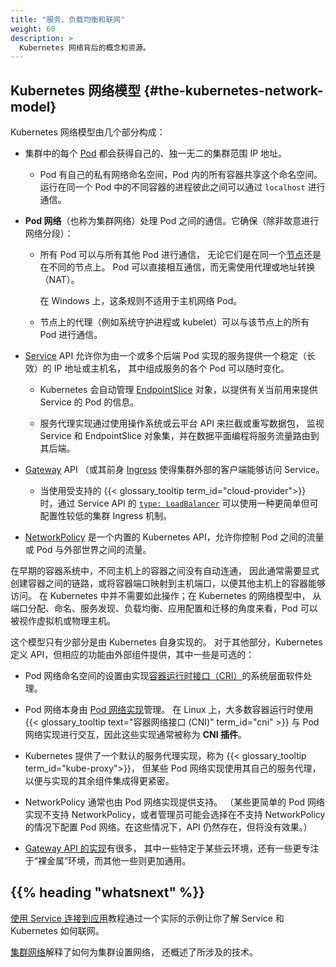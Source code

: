 ```yaml
---
title: "服务、负载均衡和联网"
weight: 60
description: >
  Kubernetes 网络背后的概念和资源。
---
```

<!--
title: "Services, Load Balancing, and Networking"
weight: 60
description: >
  Concepts and resources behind networking in Kubernetes.
-->

<!--
## The Kubernetes network model

The Kubernetes network model is built out of several pieces:

* Each [pod](/docs/concepts/workloads/pods/) in a cluster gets its
  own unique cluster-wide IP address.

  * A pod has its own private network namespace which is shared by
    all of the containers within the pod. Processes running in
    different containers in the same pod can communicate with each
    other over `localhost`.
-->
## Kubernetes 网络模型   {#the-kubernetes-network-model}

Kubernetes 网络模型由几个部分构成：

* 集群中的每个 [Pod](/zh-cn/docs/concepts/workloads/pods/)
  都会获得自己的、独一无二的集群范围 IP 地址。

  * Pod 有自己的私有网络命名空间，Pod 内的所有容器共享这个命名空间。
    运行在同一个 Pod 中的不同容器的进程彼此之间可以通过 `localhost` 进行通信。

<!--
* The _pod network_ (also called a cluster network) handles communication
  between pods. It ensures that (barring intentional network segmentation):

  * All pods can communicate with all other pods, whether they are
    on the same [node](/docs/concepts/architecture/nodes/) or on
    different nodes. Pods can communicate with each other
    directly, without the use of proxies or address translation (NAT).

    On Windows, this rule does not apply to host-network pods.

  * Agents on a node (such as system daemons, or kubelet) can
    communicate with all pods on that node.
-->
* **Pod 网络**（也称为集群网络）处理 Pod 之间的通信。它确保（除非故意进行网络分段）：

  * 所有 Pod 可以与所有其他 Pod 进行通信，
    无论它们是在同一个[节点](/zh-cn/docs/concepts/architecture/nodes/)还是在不同的节点上。
    Pod 可以直接相互通信，而无需使用代理或地址转换（NAT）。

    在 Windows 上，这条规则不适用于主机网络 Pod。

  * 节点上的代理（例如系统守护进程或 kubelet）可以与该节点上的所有 Pod 进行通信。

<!--
* The [Service](/docs/concepts/services-networking/service/) API
  lets you provide a stable (long lived) IP address or hostname for a service implemented
  by one or more backend pods, where the individual pods making up
  the service can change over time.

  * Kubernetes automatically manages
    [EndpointSlice](/docs/concepts/services-networking/endpoint-slices/)
    objects to provide information about the pods currently backing a Service.

  * A service proxy implementation monitors the set of Service and
    EndpointSlice objects, and programs the data plane to route
    service traffic to its backends, by using operating system or
    cloud provider APIs to intercept or rewrite packets.
-->
* [Service](/zh-cn/docs/concepts/services-networking/service/) API
  允许你为由一个或多个后端 Pod 实现的服务提供一个稳定（长效）的 IP 地址或主机名，
  其中组成服务的各个 Pod 可以随时变化。

  * Kubernetes 会自动管理
    [EndpointSlice](/zh-cn/docs/concepts/services-networking/endpoint-slices/)
    对象，以提供有关当前用来提供 Service 的 Pod 的信息。

  * 服务代理实现通过使用操作系统或云平台 API 来拦截或重写数据包，
    监视 Service 和 EndpointSlice 对象集，并在数据平面编程将服务流量路由到其后端。

<!--
* The [Gateway](/docs/concepts/services-networking/gateway/) API
  (or its predecessor, [Ingress](/docs/concepts/services-networking/ingress/))
  allows you to make Services accessible to clients that are outside the cluster.

  * A simpler, but less-configurable, mechanism for cluster
    ingress is available via the Service API's
    [`type: LoadBalancer`](/docs/concepts/services-networking/service/#loadbalancer),
    when using a supported {{< glossary_tooltip term_id="cloud-provider">}}.

* [NetworkPolicy](/docs/concepts/services-networking/network-policies) is a built-in
  Kubernetes API that allows you to control traffic between pods, or between pods and
  the outside world.
-->
* [Gateway](/zh-cn/docs/concepts/services-networking/gateway/) API
  （或其前身 [Ingress](/zh-cn/docs/concepts/services-networking/ingress/)
  使得集群外部的客户端能够访问 Service。

  * 当使用受支持的 {{< glossary_tooltip term_id="cloud-provider">}} 时，通过 Service API 的
    [`type: LoadBalancer`](/zh-cn/docs/concepts/services-networking/service/#loadbalancer)
    可以使用一种更简单但可配置性较低的集群 Ingress 机制。

* [NetworkPolicy](/zh-cn/docs/concepts/services-networking/network-policies)
  是一个内置的 Kubernetes API，允许你控制 Pod 之间的流量或 Pod 与外部世界之间的流量。

<!--
In older container systems, there was no automatic connectivity
between containers on different hosts, and so it was often necessary
to explicitly create links between containers, or to map container
ports to host ports to make them reachable by containers on other
hosts. This is not needed in Kubernetes; Kubernetes's model is that
pods can be treated much like VMs or physical hosts from the
perspectives of port allocation, naming, service discovery, load
balancing, application configuration, and migration.
-->
在早期的容器系统中，不同主机上的容器之间没有自动连通，
因此通常需要显式创建容器之间的链路，或将容器端口映射到主机端口，以便其他主机上的容器能够访问。
在 Kubernetes 中并不需要如此操作；在 Kubernetes 的网络模型中，
从端口分配、命名、服务发现、负载均衡、应用配置和迁移的角度来看，Pod 可以被视作虚拟机或物理主机。

<!--
Only a few parts of this model are implemented by Kubernetes itself.
For the other parts, Kubernetes defines the APIs, but the
corresponding functionality is provided by external components, some
of which are optional:

* Pod network namespace setup is handled by system-level software implementing the
  [Container Runtime Interface](/docs/concepts/architecture/cri.md).
-->
这个模型只有少部分是由 Kubernetes 自身实现的。
对于其他部分，Kubernetes 定义 API，但相应的功能由外部组件提供，其中一些是可选的：

* Pod 网络命名空间的设置由实现[容器运行时接口（CRI）](/zh-cn/docs/concepts/architecture/cri.md)的系统层面软件处理。

<!--
* The pod network itself is managed by a
  [pod network implementation](/docs/concepts/cluster-administration/addons/#networking-and-network-policy).
  On Linux, most container runtimes use the
  {{< glossary_tooltip text="Container Networking Interface (CNI)" term_id="cni" >}}
  to interact with the pod network implementation, so these
  implementations are often called _CNI plugins_.

* Kubernetes provides a default implementation of service proxying,
  called {{< glossary_tooltip term_id="kube-proxy">}}, but some pod
  network implementations instead use their own service proxy that
  is more tightly integrated with the rest of the implementation.
-->
* Pod 网络本身由
  [Pod 网络实现](/zh-cn/docs/concepts/cluster-administration/addons/#networking-and-network-policy)管理。
  在 Linux 上，大多数容器运行时使用{{< glossary_tooltip text="容器网络接口 (CNI)" term_id="cni" >}}
  与 Pod 网络实现进行交互，因此这些实现通常被称为 **CNI 插件**。

* Kubernetes 提供了一个默认的服务代理实现，称为 {{< glossary_tooltip term_id="kube-proxy">}}，
  但某些 Pod 网络实现使用其自己的服务代理，以便与实现的其余组件集成得更紧密。

<!--
* NetworkPolicy is generally also implemented by the pod network
  implementation. (Some simpler pod network implementations don't
  implement NetworkPolicy, or an administrator may choose to
  configure the pod network without NetworkPolicy support. In these
  cases, the API will still be present, but it will have no effect.)

* There are many [implementations of the Gateway API](https://gateway-api.sigs.k8s.io/implementations/),
  some of which are specific to particular cloud environments, some more
  focused on "bare metal" environments, and others more generic.
-->
* NetworkPolicy 通常也由 Pod 网络实现提供支持。
  （某些更简单的 Pod 网络实现不支持 NetworkPolicy，或者管理员可能会选择在不支持 NetworkPolicy
  的情况下配置 Pod 网络。在这些情况下，API 仍然存在，但将没有效果。）

* [Gateway API 的实现](https://gateway-api.sigs.k8s.io/implementations/)有很多，
  其中一些特定于某些云环境，还有一些更专注于“裸金属”环境，而其他一些则更加通用。

## {{% heading "whatsnext" %}}

<!--
The [Connecting Applications with Services](/docs/tutorials/services/connect-applications-service/)
tutorial lets you learn about Services and Kubernetes networking with a hands-on example.

[Cluster Networking](/docs/concepts/cluster-administration/networking/) explains how to set
up networking for your cluster, and also provides an overview of the technologies involved.
-->
[使用 Service 连接到应用](/zh-cn/docs/tutorials/services/connect-applications-service/)教程通过一个实际的示例让你了解
Service 和 Kubernetes 如何联网。

[集群网络](/zh-cn/docs/concepts/cluster-administration/networking/)解释了如何为集群设置网络，
还概述了所涉及的技术。
